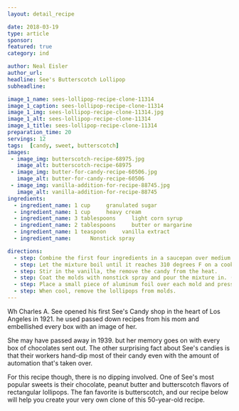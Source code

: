 ```yaml
---
layout: detail_recipe

date: 2018-03-19
type: article
sponsor: 
featured: true
category: ind

author: Neal Eisler
author_url: 
headline: See's Butterscotch Lollipop
subheadline: 

image_1_name: sees-lollipop-recipe-clone-11314
image_1_caption: sees-lollipop-recipe-clone-11314
image_1_img: sees-lollipop-recipe-clone-11314.jpg
image_1_alt: sees-lollipop-recipe-clone-11314
image_1_title: sees-lollipop-recipe-clone-11314
preparation_time: 20
servings: 12
tags:  [candy, sweet, butterscotch]
images:
 - image_img: butterscotch-recipe-68975.jpg
   image_alt: butterscotch-recipe-68975
 - image_img: butter-for-candy-recipe-60506.jpg
   image_alt: butter-for-candy-recipe-60506
 - image_img: vanilla-addition-for-recipe-88745.jpg
   image_alt: vanilla-addition-for-recipe-88745
ingredients:
  - ingredient_name: 1 cup     granulated sugar
  - ingredient_name: 1 cup     heavy cream
  - ingredient_name: 3 tablespoons     light corn syrup
  - ingredient_name: 2 tablespoons     butter or margarine
  - ingredient_name: 1 teaspoon     vanilla extract
  - ingredient_name:      Nonstick spray

directions:
  - step: Combine the first four ingredients in a saucepan over medium heat. Stir until the sugar has dissolved.
  - step: Let the mixture boil until it reaches 310 degrees F on a cooking thermometer (this is called the hard-crack stage), or until a small amount dropped in cold water separates into hard, brittle threads.
  - step: Stir in the vanilla, the remove the candy from the heat.
  - step: Coat the molds with nonstick spray and pour the mixture in. (If you are using shot glasses, be sure to cool the mixture first so that the glass won
  - step: Place a small piece of aluminum foil over each mold and press a lollipop stick or popsicle stick in the center.
  - step: When cool, remove the lollipops from molds.
---
```

	
Wh<!--more--> Charles A. See opened his first See's Candy shop in the heart of Los Angeles in 1921\. he used passed down recipes from his mom and embellished every box with an image of her.&nbsp;

She may have passed away in 1939\. but her memory goes on with every box of chocolates sent out. The other surprising fact about See's candies is that their workers hand-dip most of their candy even with the amount of automation that's taken over.

For this recipe though, there is no dipping involved. One of See's most popular sweets is their chocolate, peanut butter and butterscotch flavors of rectangular lollipops. The fan favorite is butterscotch, and our recipe below will help you create your very own clone of this 50-year-old recipe.